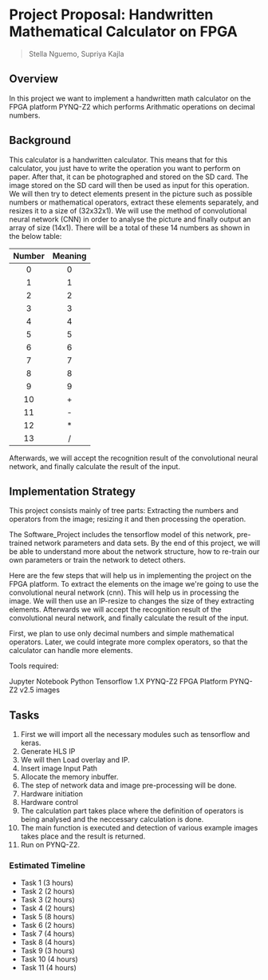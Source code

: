 
# Project Proposal:  Handwritten Mathematical Calculator on FPGA


> Stella Nguemo, Supriya Kajla


## Overview

In this project we want to implement a handwritten math calculator on the FPGA platform PYNQ-Z2 which performs Arithmatic operations on decimal numbers.


## Background

This calculator is a handwritten calculator. This means that for this calculator, you just have to write the operation you want to perform on paper. After that, it can be photographed and stored on the SD card. The image stored on the SD card will then be used as input for this operation. We will then try to detect elements present in the picture such as possible numbers or mathematical operators, extract these elements separately, and resizes it to a size of (32x32x1). We will use the method of convolutional neural network (CNN) in order to analyse the picture and finally output an array of size (14x1). There will be a total of these 14 numbers as shown in the below table:

| Number | Meaning  |
| :----: | :------: |
|   0    |    0     |
|   1    |    1     |
|   2    |    2     |
|   3    |    3     |
|   4    |    4     |
|   5    |    5     |
|   6    |    6     |
|   7    |    7     |
|   8    |    8     |
|   9    |    9     |
|   10   |    +     |
|   11   |    -     |
|   12   |    *     |
|   13   |    /     |

Afterwards, we will accept the recognition result of the convolutional neural network, and finally calculate the result of the input.


## Implementation Strategy

This project consists mainly of tree parts: Extracting the numbers and operators from the image; resizing it and then processing the operation.

The Software_Project includes the tensorflow model of this network, pre-trained network parameters and data sets. By the end of this project, we will be able to understand more about the network structure, how to re-train our own parameters or train the network to detect others.

Here are the few steps that will help us in implementing the project on the FPGA platform.
To extract the elements on the image we're going to use the convolutional neural network (cnn). This will help us in processing the image. We will then use an IP-resize to changes the size of they extracting elements. Afterwards we will accept the recognition result of the convolutional neural network, and finally calculate the result of the input.

First, we plan to use only decimal numbers and simple mathematical operators. Later, we could integrate more complex operators, so that the calculator can handle more elements.



Tools required:

Jupyter Notebook
Python 
Tensorflow 1.X
PYNQ-Z2 FPGA Platform
PYNQ-Z2 v2.5 images

## Tasks

1. First we will import all the necessary modules such as tensorflow and keras.
2. Generate HLS IP
3. We will then Load overlay and IP.
4. Insert image Input Path
5. Allocate the memory inbuffer.
6. The step of network data and image pre-processing will be done.
7. Hardware initiation
8. Hardware  control
9. The calculation part takes place where the definition of operators is being analysed and the neccessary calculation is done.
10. The main function is executed and detection of various example images takes place and the result is returned.
11. Run on PYNQ-Z2.  


### Estimated Timeline

* Task 1 (3 hours)
* Task 2 (2 hours)
* Task 3 (2 hours)
* Task 4 (2 hours)
* Task 5 (8 hours)
* Task 6 (2 hours)
* Task 7 (4 hours)
* Task 8 (4 hours)
* Task 9 (3 hours)
* Task 10 (4 hours)
* Task 11 (4 hours)

